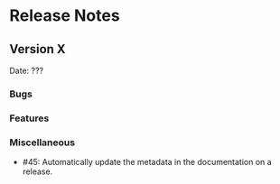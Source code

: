 # Release Notes

## Version X

Date: ???

### Bugs

### Features

### Miscellaneous

- #45: Automatically update the metadata in the documentation on a release.


